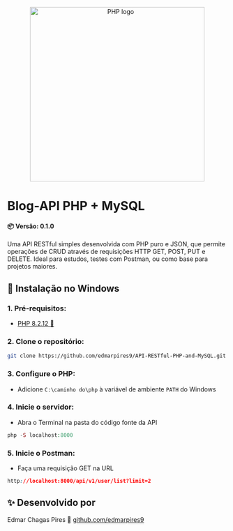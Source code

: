 <p align="center">
    <a href="https://www.php.net/downloads.php">
        <img src="https://upload.wikimedia.org/wikipedia/commons/thumb/c/c1/PHP_Logo.png/640px-PHP_Logo.png" alt="PHP logo" width="400px">
    </a>
</p>

# Blog-API PHP + MySQL
#### 📦 Versão: 0.1.0
Uma API RESTful simples desenvolvida com PHP puro e JSON, que permite operações de CRUD através de requisições HTTP GET, POST, PUT e DELETE. Ideal para estudos, testes com Postman, ou como base para projetos maiores.

## 🚀 Instalação no Windows

### 1. Pré-requisitos:
- [PHP 8.2.12 🐘](https://www.php.net/downloads.php)

### 2. Clone o repositório:

```bash
git clone https://github.com/edmarpires9/API-RESTful-PHP-and-MySQL.git
```

### 3. Configure o PHP:

- Adicione `C:\caminho do\php` à variável de ambiente `PATH` do Windows

### 4. Inicie o servidor:
- Abra o Terminal na pasta do código fonte da API
```php
php -S localhost:8000
```

### 5. Inicie o Postman:
- Faça uma requisição GET na URL
```css
http://localhost:8000/api/v1/user/list?limit=2
```
## ✨ Desenvolvido por

Edmar Chagas Pires
🔗 [github.com/edmarpires9](https://github.com/edmarpires9)